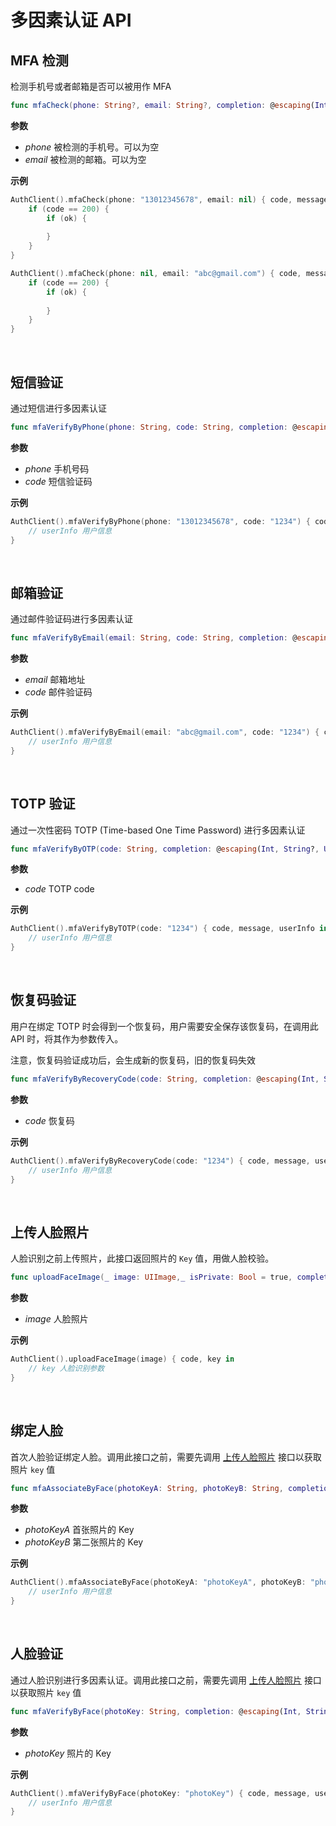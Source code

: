 # 多因素认证 API

<LastUpdated/>

## MFA 检测

检测手机号或者邮箱是否可以被用作 MFA

```swift
func mfaCheck(phone: String?, email: String?, completion: @escaping(Int, String?, Bool?) -> Void)
```

**参数**

* *phone* 被检测的手机号。可以为空
* *email* 被检测的邮箱。可以为空

**示例**

```swift
AuthClient().mfaCheck(phone: "13012345678", email: nil) { code, message, ok in
    if (code == 200) {
        if (ok) {
            
        }
    }
}

AuthClient().mfaCheck(phone: nil, email: "abc@gmail.com") { code, message, ok in
    if (code == 200) {
        if (ok) {
            
        }
    }
}
```

<br>

## 短信验证

通过短信进行多因素认证

```swift
func mfaVerifyByPhone(phone: String, code: String, completion: @escaping(Int, String?, UserInfo?) -> Void)
```

**参数**

* *phone* 手机号码
* *code* 短信验证码

**示例**

```swift
AuthClient().mfaVerifyByPhone(phone: "13012345678", code: "1234") { code, message, userInfo in
    // userInfo 用户信息
}
```

<br>

## 邮箱验证

通过邮件验证码进行多因素认证

```swift
func mfaVerifyByEmail(email: String, code: String, completion: @escaping(Int, String?, UserInfo?) -> Void)
```

**参数**

* *email* 邮箱地址
* *code* 邮件验证码

**示例**

```swift
AuthClient().mfaVerifyByEmail(email: "abc@gmail.com", code: "1234") { code, message, userInfo in
    // userInfo 用户信息
}
```

<br>

## TOTP 验证

通过一次性密码 TOTP (Time-based One Time Password) 进行多因素认证

```swift
func mfaVerifyByOTP(code: String, completion: @escaping(Int, String?, UserInfo?) -> Void)
```

**参数**

* *code* TOTP code

**示例**

```swift
AuthClient().mfaVerifyByTOTP(code: "1234") { code, message, userInfo in
    // userInfo 用户信息
}
```

<br>

## 恢复码验证

用户在绑定 TOTP 时会得到一个恢复码，用户需要安全保存该恢复码，在调用此 API 时，将其作为参数传入。

注意，恢复码验证成功后，会生成新的恢复码，旧的恢复码失效

```swift
func mfaVerifyByRecoveryCode(code: String, completion: @escaping(Int, String?, UserInfo?) -> Void)
```

**参数**

* *code* 恢复码

**示例**

```swift
AuthClient().mfaVerifyByRecoveryCode(code: "1234") { code, message, userInfo in
    // userInfo 用户信息
}
```

<br>

## 上传人脸照片

人脸识别之前上传照片，此接口返回照片的 `Key` 值，用做人脸校验。

```swift
func uploadFaceImage(_ image: UIImage,_ isPrivate: Bool = true, completion: @escaping (Int, String?) -> Void)
```

**参数**

* *image* 人脸照片

**示例**

```swift
AuthClient().uploadFaceImage(image) { code, key in
    // key 人脸识别参数
}
```

<br>

## 绑定人脸

首次人脸验证绑定人脸。调用此接口之前，需要先调用 [上传人脸照片](#上传人脸照片) 接口以获取照片 `key` 值

```swift
func mfaAssociateByFace(photoKeyA: String, photoKeyB: String, completion: @escaping(Int, String?, UserInfo?) -> Void)
```

**参数**

* *photoKeyA* 首张照片的 Key
* *photoKeyB* 第二张照片的 Key

**示例**

```swift
AuthClient().mfaAssociateByFace(photoKeyA: "photoKeyA", photoKeyB: "photoKeyB") { code, message, userInfo in
    // userInfo 用户信息
}
```

<br>

## 人脸验证

通过人脸识别进行多因素认证。调用此接口之前，需要先调用 [上传人脸照片](#上传人脸照片) 接口以获取照片 `key` 值

```swift
func mfaVerifyByFace(photoKey: String, completion: @escaping(Int, String?, UserInfo?) -> Void)
```

**参数**

* *photoKey* 照片的 Key

**示例**

```swift
AuthClient().mfaVerifyByFace(photoKey: "photoKey") { code, message, userInfo in
    // userInfo 用户信息
}
```

<br>
